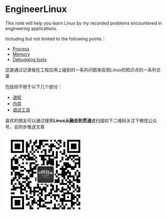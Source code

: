 # EngineerLinux
This note will help you learn Linux by my recorded problems encountered in engineering applications.

Including but not limited to the following points：

- [Process](./Process)
- [Memory](./Memory)
- [Debugging tools](./Debugging%20tools)

这是通过记录我在工程应用上碰到的一系列问题来反观Linux的知识点的一系列文章

包括但不限于以下几个部分：

- [进程](./Process)
- [内存](./Memory)
- [调试工具](./Debugging%20tools)

喜欢的朋友可以通过搜索**Linux从融会到贯通**或扫描如下二维码关注下微信公众号，会同步推送文章

![Image text](./img-storage/qrcode_for_EngineerLinux.jpg)

